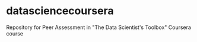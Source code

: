 datasciencecoursera
===================

Repository for Peer Assessment in "The Data Scientist's Toolbox" Coursera course
